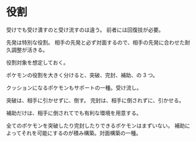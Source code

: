 # 役割

受けでも受け潰すのと受け流すのは違う。
前者には回復技が必要。

先発は特別な役割。
相手の先発と必ず対面するので、相手の先発に合わせた耐久調整が活きる。

役割対象を想定しておく。

ポケモンの役割を大きく分けると、突破、完封、補助、の 3 つ。

クッションになるポケモンもサポートの一種。受け流し。

突破は、相手に引かせずに、倒す。
完封は、相手に倒されずに、引かせる。

補助だけは、相手に倒されてでも有利な環境を用意する。

全てのポケモンを突破したり完封したりできるポケモンはまずいない。
補助によってそれを可能にするのが積み構築。対面構築の一種。
